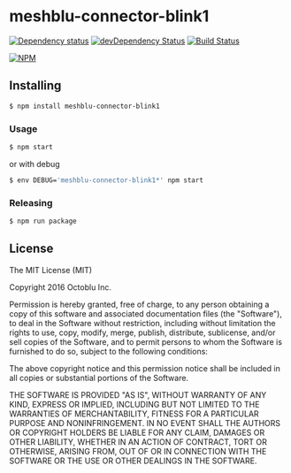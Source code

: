 # meshblu-connector-blink1

[![Dependency status](http://img.shields.io/david/octoblu/meshblu-connector-blink1.svg?style=flat)](https://david-dm.org/octoblu/meshblu-connector-blink1)
[![devDependency Status](http://img.shields.io/david/dev/octoblu/meshblu-connector-blink1.svg?style=flat)](https://david-dm.org/octoblu/meshblu-connector-blink1#info=devDependencies)
[![Build Status](http://img.shields.io/travis/octoblu/meshblu-connector-blink1.svg?style=flat&branch=master)](https://travis-ci.org/octoblu/meshblu-connector-blink1)

[![NPM](https://nodei.co/npm/meshblu-connector-blink1.svg?style=flat)](https://npmjs.org/package/meshblu-connector-blink1)

## Installing

```bash
$ npm install meshblu-connector-blink1
```

### Usage

```bash
$ npm start
```

or with debug

```bash
$ env DEBUG='meshblu-connector-blink1*' npm start
```

### Releasing

```bash
$ npm run package
```

## License

The MIT License (MIT)

Copyright 2016 Octoblu Inc.

Permission is hereby granted, free of charge, to any person obtaining a copy
of this software and associated documentation files (the "Software"), to deal
in the Software without restriction, including without limitation the rights
to use, copy, modify, merge, publish, distribute, sublicense, and/or sell
copies of the Software, and to permit persons to whom the Software is
furnished to do so, subject to the following conditions:

The above copyright notice and this permission notice shall be included in
all copies or substantial portions of the Software.

THE SOFTWARE IS PROVIDED "AS IS", WITHOUT WARRANTY OF ANY KIND, EXPRESS OR
IMPLIED, INCLUDING BUT NOT LIMITED TO THE WARRANTIES OF MERCHANTABILITY,
FITNESS FOR A PARTICULAR PURPOSE AND NONINFRINGEMENT. IN NO EVENT SHALL THE
AUTHORS OR COPYRIGHT HOLDERS BE LIABLE FOR ANY CLAIM, DAMAGES OR OTHER
LIABILITY, WHETHER IN AN ACTION OF CONTRACT, TORT OR OTHERWISE, ARISING FROM,
OUT OF OR IN CONNECTION WITH THE SOFTWARE OR THE USE OR OTHER DEALINGS IN
THE SOFTWARE.
